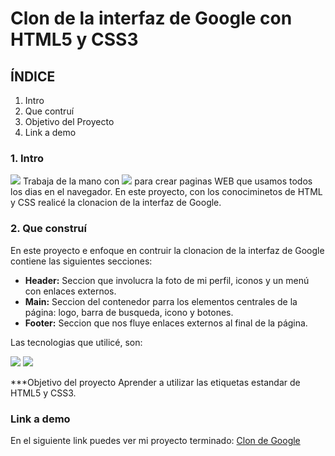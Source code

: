 # Clon de la interfaz de Google con HTML5  y CSS3 

## ÍNDICE

1. Intro
2. Que contruí
3. Objetivo del Proyecto
4. Link a demo

### 1. Intro 

<img src="https://img.shields.io/badge/HTML5-E34F26?style=for-the-badge&logo=html5&logoColor=white" /> Trabaja de la mano con <img src="https://img.shields.io/badge/CSS3-1572B6?style=for-the-badge&logo=css3&logoColor=white" /> para crear paginas WEB que usamos todos los dias en el navegador.
En este proyecto, con los conociminetos de HTML y CSS realicé la clonacion de la interfaz de Google.

### 2. Que construí
En este proyecto e enfoque en contruir la clonacion de la interfaz de Google contiene las siguientes secciones:

- **Header:** Seccion que involucra la foto de mi perfil, iconos y un menú con enlaces externos.
- **Main:** Seccion del contenedor parra los elementos centrales de la página: logo, barra de busqueda, icono y botones.
- **Footer:** Seccion que nos fluye enlaces externos al final de la página.

Las tecnologias que utilicé, son: 

<img src="https://img.shields.io/badge/HTML5-E34F26?style=for-the-badge&logo=html5&logoColor=white" />
<img src="https://img.shields.io/badge/CSS3-1572B6?style=for-the-badge&logo=css3&logoColor=white" />

***Objetivo del proyecto
Aprender a utilizar las etiquetas estandar de HTML5 y CSS3.

### Link a demo
En el siguiente link puedes ver mi proyecto terminado: 
[Clon de Google](copiadegoogle-88lmwv7nv-angies-projects-2b307331.vercel.app)
